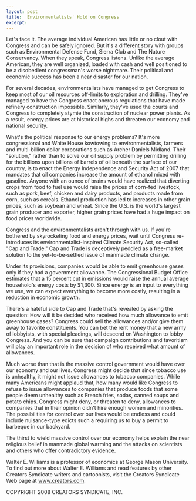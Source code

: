 ```yaml
---
layout: post
title:  Environmentalists' Hold on Congress
excerpt:
---
```


Let's face it. The average individual American has little or no clout with Congress and can be safely ignored. But it's a different story with groups such as Environmental Defense Fund, Sierra Club and The Nature Conservancy. When they speak, Congress listens. Unlike the average American, they are well organized, loaded with cash and well positioned to be a disobedient congressman's worse nightmare. Their political and economic success has been a near disaster for our nation.

For several decades, environmentalists have managed to get Congress to keep most of our oil resources off-limits to exploration and drilling. They've managed to have the Congress enact onerous regulations that have made refinery construction impossible. Similarly, they've used the courts and Congress to completely stymie the construction of nuclear power plants. As a result, energy prices are at historical highs and threaten our economy and national security.

What's the political response to our energy problems? It's more congressional and White House kowtowing to environmentalists, farmers and multi-billion dollar corporations such as Archer Daniels Midland. Their "solution," rather than to solve our oil supply problem by permitting drilling for the billions upon billions of barrels of oil beneath the surface of our country, is to enact the Energy Independence and Security Act of 2007 that mandates that oil companies increase the amount of ethanol mixed with gasoline. Anyone with an ounce of brains would have realized that diverting crops from food to fuel use would raise the prices of corn-fed livestock, such as pork, beef, chicken and dairy products, and products made from corn, such as cereals. Ethanol production has led to increases in other grain prices, such as soybean and wheat. Since the U.S. is the world's largest grain producer and exporter, higher grain prices have had a huge impact on food prices worldwide.

Congress and the environmentalists aren't through with us. If you're bothered by skyrocketing food and energy prices, wait until Congress re-introduces its environmentalist-inspired Climate Security Act, so-called "Cap and Trade." Cap and Trade is deceptively peddled as a free-market solution to the yet-to-be-settled issue of manmade climate change.

 Under its provisions, companies would be able to emit greenhouse gases only if they had a government allowance. The Congressional Budget Office estimates that a 15 percent cut in emissions would raise the annual average household's energy costs by $1,300. Since energy is an input to everything we use, we can expect everything to become more costly, resulting in a reduction in economic growth.

There's a hateful side to Cap and Trade that's revealed by asking the question: How will it be decided who received how much allowance to emit greenhouse gases? Congress could sell the allowances and/or give them away to favorite constituents. You can bet the rent money that a new army of lobbyists, with special pleadings, will descend on Washington to lobby Congress. And you can be sure that campaign contributions and favoritism will play an important role in the decision of who received what amount of allowances.

Much worse than that is the massive control government would have over our economy and our lives. Congress might decide that since tobacco use is unhealthy, it might not issue allowances to tobacco companies. While many Americans might applaud that, how many would like Congress to refuse to issue allowances to companies that produce foods that some people deem unhealthy such as French fries, sodas, canned soups and potato chips. Congress might deny, or threaten to deny, allowances to companies that in their opinion didn't hire enough women and minorities. The possibilities for control over our lives would be endless and could include nuisance-type edicts such a requiring us to buy a permit to barbeque in our backyard.

The thirst to wield massive control over our economy helps explain the near religious belief in manmade global warming and the attacks on scientists and others who offer contradictory evidence.

Walter E. Williams is a professor of economics at George Mason University. To find out more about Walter E. Williams and read features by other Creators Syndicate writers and cartoonists, visit the Creators Syndicate Web page at www.creators.com.

COPYRIGHT 2008 CREATORS SYNDICATE, INC.
